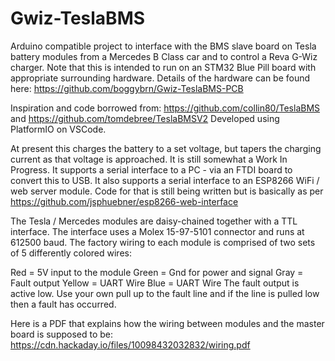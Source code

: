 # Gwiz-TeslaBMS
Arduino compatible project to interface with the BMS slave board on Tesla battery modules from a Mercedes B Class car and to control a Reva G-Wiz charger. Note that this is intended to run on an STM32 Blue Pill board with appropriate surrounding hardware. Details of the hardware can be found here: https://github.com/boggybrn/Gwiz-TeslaBMS-PCB

Inspiration and code borrowed from: https://github.com/collin80/TeslaBMS and https://github.com/tomdebree/TeslaBMSV2
Developed using PlatformIO on VSCode.

At present this charges the battery to a set voltage, but tapers the charging current as that voltage is approached. It is still somewhat a Work In Progress. It supports a serial interface to a PC - via an FTDI board to convert this to USB. It also supports a serial interface to an ESP8266 WiFi / web server module. Code for that is still being written but is basically as per https://github.com/jsphuebner/esp8266-web-interface

The Tesla / Mercedes modules are daisy-chained together with a TTL interface. The interface uses a Molex 15-97-5101 connector and runs at 612500 baud. The factory wiring to each module is comprised of two sets of 5 differently colored wires:

Red = 5V input to the module
Green = Gnd for power and signal
Gray = Fault output
Yellow = UART Wire
Blue = UART Wire
The fault output is active low. Use your own pull up to the fault line and if the line is pulled low then a fault has occurred.

Here is a PDF that explains how the wiring between modules and the master board is supposed to be: https://cdn.hackaday.io/files/10098432032832/wiring.pdf
